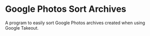 # Google Photos Sort Archives

A program to easily sort Google Photos archives created when using
Google Takeout.
